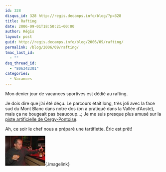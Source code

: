 ```yaml
---
id: 328
disqus_id: 328 http://regis.decamps.info/blog/?p=328
title: Rafting
date: 2006-09-01T18:50:21+00:00
author: Régis
layout: post
guid: http://regis.decamps.info/blog/2006/09/rafting/
permalink: /blog/2006/09/rafting/
tmac_last_id:
  - ""
dsq_thread_id:
  - "806342301"
categories:
  - Vacances
---
```

Mon denier jour de vacances sportives est dédié au rafting.

Je dois dire que j’ai été déçu. Le parcours était long, très joli avec la face sud du Mont Blanc dans notre dos (on a pratiqué dans la Vallée d’Aoste), mais ça ne bougeait pas beaucoup…; Je me suis presque plus amusé sur la [piste artificielle de Cergy-Pontoise](http://www.basedeloisirs95.com/index.php?option=com_content&task=view&id=1&Itemid=2).

Ah, ce soir le chef nous a préparé une tartiflette. Éric est prêt!
  
[<img id="image331" src="/blog/wp-content/uploads/2006/09/IMG_3429.thumbnail.JPG" alt="Eric a pris une bouteille d'Apremont" />](/blog/wp-content/uploads/2006/09/IMG_3429.JPG "Eric a pris une bouteille d'Apremont"){.imagelink}

